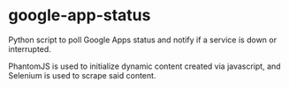 # google-app-status
Python script to poll Google Apps status and notify if a service is down or interrupted.

PhantomJS is used to initialize dynamic content created via javascript, and Selenium is used to scrape said content.

